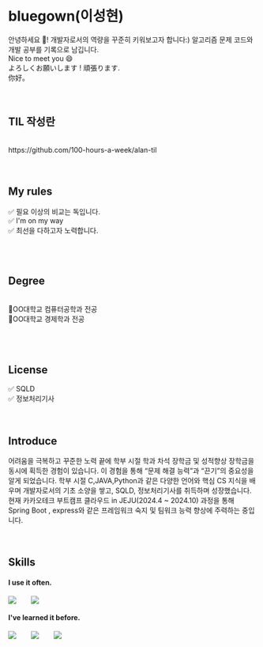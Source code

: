 # bluegown(이성현)

안녕하세요 👋! 개발자로서의 역량을 꾸준히 키워보고자 합니다:) 알고리즘 문제 코드와 개발 공부를 기록으로 남깁니다.
<br />
Nice to meet you 😄
<br />
よろしくお願いします ! 頑張ります.
<br />
你好。
<br />
<br />
<br />
## TIL 작성란
<br />
https://github.com/100-hours-a-week/alan-til
<br />
<br />
<br />

## My rules

✅ 필요 이상의 비교는 독입니다.<br />
✅ I'm on my way<br />
✅ 최선을 다하고자 노력합니다.<br />
<br />
<br />
<br />
## Degree
<br />
🏫OO대학교 컴퓨터공학과 전공 
<br />
🏫OO대학교 경제학과 전공
<br />
<br />
<br />
<br />

## License
✅ SQLD
<br />
✅ 정보처리기사
<br />
<br />
<br />
## Introduce

어려움을 극복하고 꾸준한 노력 끝에 학부 시절 학과 차석 장학금 및 성적향상 장학금을 동시에 획득한 경험이 있습니다. 이 경험을 통해 “문제 해결 능력”과 “끈기”의 중요성을 알게 되었습니다. 
학부 시절 C,JAVA,Python과 같은 다양한 언어와 핵심 CS 지식을 배우며 개발자로서의 기초 소양을 쌓고, SQLD, 정보처리기사를 취득하며 성장했습니다. 현재 카카오테크 부트캠프 클라우드 in JEJU(2024.4 ~ 2024.10) 과정을 통해 Spring Boot , express와 같은 프레임워크 숙지 및 팀워크 능력 향상에 주력하는 중입니다.
<br />
<br />
<br />
## Skills

#### I use it often.
<div style="display:flex;gap:30px;flex-wrap:wrap;">
  <img src="https://img.shields.io/badge/Spring-6DB33F.svg?&style=for-the-badge&logo=Spring&logoColor=white">
  <img src="https://img.shields.io/badge/Python-3776AB?style=for-the-badge&logo=Python&logoColor=black">
</div>

#### I've learned it before.

<div style="display:flex;gap:30px;flex-wrap:wrap;">
  <img src="https://img.shields.io/badge/js-F7DF1E?style=for-the-badge&logo=javascript&logoColor=black">
  <img src="https://img.shields.io/badge/react-61DAFB?style=for-the-badge&logo=react&logoColor=black">

  <img src="https://img.shields.io/badge/C-A8B9CC.svg?&style=for-the-badge&logo=C&logoColor=white">
  
  
</div>
<br />
<br />
<br />
